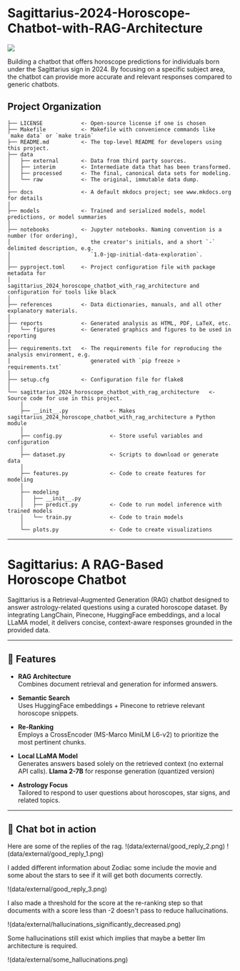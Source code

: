# Sagittarius-2024-Horoscope-Chatbot-with-RAG-Architecture

<a target="_blank" href="https://cookiecutter-data-science.drivendata.org/">
    <img src="https://img.shields.io/badge/CCDS-Project%20template-328F97?logo=cookiecutter" />
</a>

Building a chatbot that offers horoscope predictions for individuals born under the Sagittarius sign in 2024. By focusing on a specific subject area, the chatbot can provide more accurate and relevant responses compared to generic chatbots.

## Project Organization

```
├── LICENSE            <- Open-source license if one is chosen
├── Makefile           <- Makefile with convenience commands like `make data` or `make train`
├── README.md          <- The top-level README for developers using this project.
├── data
│   ├── external       <- Data from third party sources.
│   ├── interim        <- Intermediate data that has been transformed.
│   ├── processed      <- The final, canonical data sets for modeling.
│   └── raw            <- The original, immutable data dump.
│
├── docs               <- A default mkdocs project; see www.mkdocs.org for details
│
├── models             <- Trained and serialized models, model predictions, or model summaries
│
├── notebooks          <- Jupyter notebooks. Naming convention is a number (for ordering),
│                         the creator's initials, and a short `-` delimited description, e.g.
│                         `1.0-jqp-initial-data-exploration`.
│
├── pyproject.toml     <- Project configuration file with package metadata for 
│                         sagittarius_2024_horoscope_chatbot_with_rag_architecture and configuration for tools like black
│
├── references         <- Data dictionaries, manuals, and all other explanatory materials.
│
├── reports            <- Generated analysis as HTML, PDF, LaTeX, etc.
│   └── figures        <- Generated graphics and figures to be used in reporting
│
├── requirements.txt   <- The requirements file for reproducing the analysis environment, e.g.
│                         generated with `pip freeze > requirements.txt`
│
├── setup.cfg          <- Configuration file for flake8
│
└── sagittarius_2024_horoscope_chatbot_with_rag_architecture   <- Source code for use in this project.
    │
    ├── __init__.py             <- Makes sagittarius_2024_horoscope_chatbot_with_rag_architecture a Python module
    │
    ├── config.py               <- Store useful variables and configuration
    │
    ├── dataset.py              <- Scripts to download or generate data
    │
    ├── features.py             <- Code to create features for modeling
    │
    ├── modeling                
    │   ├── __init__.py 
    │   ├── predict.py          <- Code to run model inference with trained models          
    │   └── train.py            <- Code to train models
    │
    └── plots.py                <- Code to create visualizations
```

--------

# Sagittarius: A RAG-Based Horoscope Chatbot

Sagittarius is a Retrieval-Augmented Generation (RAG) chatbot designed to answer astrology-related questions using a curated horoscope dataset. By integrating LangChain, Pinecone, HuggingFace embeddings, and a local LLaMA model, it delivers concise, context-aware responses grounded in the provided data.

---

## 🔹 Features

- **RAG Architecture**  
  Combines document retrieval and generation for informed answers.

- **Semantic Search**  
  Uses HuggingFace embeddings + Pinecone to retrieve relevant horoscope snippets.

- **Re-Ranking**  
  Employs a CrossEncoder (MS-Marco MiniLM L6-v2) to prioritize the most pertinent chunks.

- **Local LLaMA Model**  
  Generates answers based solely on the retrieved context (no external API calls).
  **Llama 2-7B** for response generation (quantized version)

- **Astrology Focus**  
  Tailored to respond to user questions about horoscopes, star signs, and related topics.

---
## 🔹 Chat bot in action

Here are some of the replies of the rag.
!(data/external/good_reply_2.png)
!(data/external/good_reply_1.png)

I added different information about Zodiac some include the movie and some about the stars to see if it will get both documents correctly.

!(data/external/good_reply_3.png)

I also made a threshold for the score at the re-ranking step so that documents with a score less than -2 doesn't pass to reduce hallucinations.

!(data/external/hallucinations_significantly_decreased.png)

Some hallucinations still exist which implies that maybe a better llm architecture is required.

!(data/external/some_hallucinations.png)

